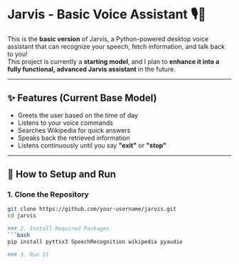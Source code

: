 # Jarvis - Basic Voice Assistant  🎙️🧠

This is the **basic version** of Jarvis, a Python-powered desktop voice assistant that can recognize your speech, fetch information, and talk back to you!  
This project is currently a **starting model**, and I plan to **enhance it into a fully functional, advanced Jarvis assistant** in the future.

---

## ✨ Features (Current Base Model)
- Greets the user based on the time of day
- Listens to your voice commands
- Searches Wikipedia for quick answers
- Speaks back the retrieved information
- Listens continuously until you say **"exit"** or **"stop"**

---

## 🚀 How to Setup and Run

### 1. Clone the Repository
```bash
git clone https://github.com/your-username/jarvis.git
cd jarvis

### 2. Install Required Packages
```bash
pip install pyttsx3 SpeechRecognition wikipedia pyaudio

### 3. Run It
